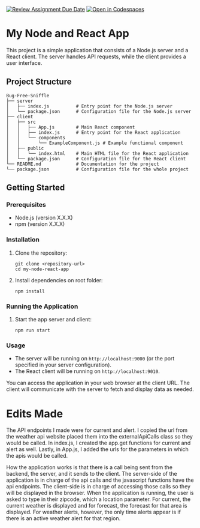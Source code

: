[![Review Assignment Due Date](https://classroom.github.com/assets/deadline-readme-button-22041afd0340ce965d47ae6ef1cefeee28c7c493a6346c4f15d667ab976d596c.svg)](https://classroom.github.com/a/zJUqLkBR)
[![Open in Codespaces](https://classroom.github.com/assets/launch-codespace-2972f46106e565e64193e422d61a12cf1da4916b45550586e14ef0a7c637dd04.svg)](https://classroom.github.com/open-in-codespaces?assignment_repo_id=19187927)
# My Node and React App

This project is a simple application that consists of a Node.js server and a React client. The server handles API requests, while the client provides a user interface.

## Project Structure

```
Bug-Free-Sniffle
├── server
│   ├── index.js          # Entry point for the Node.js server
│   └── package.json      # Configuration file for the Node.js server
├── client
│   ├── src
│   │   ├── App.js        # Main React component
│   │   ├── index.js      # Entry point for the React application
│   │   └── components
│   │       └── ExampleComponent.js # Example functional component
│   ├── public
│   │   └── index.html    # Main HTML file for the React application
│   └── package.json      # Configuration file for the React client
└── README.md             # Documentation for the project
└── package.json          # Configuration file for the whole project
```

## Getting Started

### Prerequisites

- Node.js (version X.X.X)
- npm (version X.X.X)

### Installation

1. Clone the repository:

   ```
   git clone <repository-url>
   cd my-node-react-app
   ```

2. Install dependencies on root folder:

   ```
   npm install
   ```

### Running the Application

1. Start the app server and client:

   ```
   npm run start
   ```

### Usage

- The server will be running on `http://localhost:9000` (or the port specified in your server configuration).
- The React client will be running on `http://localhost:9010`.

You can access the application in your web browser at the client URL. The client will communicate with the server to fetch and display data as needed.


# Edits Made
The API endpoints I made were for current and alert. I copied the url from the weather api website placed them into the externalApiCalls class so they would be called. In index.js, I created the app.get functions for current and alert as well. Lastly, in App.js, I added the urls for the parameters in which the apis would be called.

How the application works is that there is a call being sent from the backend, the server, and it sends to the client. The server-side of the application is in charge of the api calls and the javascript functions have the api endpoints. The client-side is in charge of accessing those calls so they will be displayed in the browser. When the application is running, the user is asked to type in their zipcode, which a location parameter. For current, the current weather is displayed and for forecast, the forecast for that area is displayed. For weather alerts, however, the only time alerts appear is if there is an active weather alert for that region.